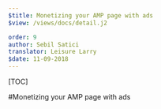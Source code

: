 ```yaml
---
$title: Monetizing your AMP page with ads
$view: /views/docs/detail.j2

order: 9
author: Sebil Satici
translator: Leisure Larry
$date: 11-09-2018
---
```


[TOC]

#Monetizing your AMP page with ads
